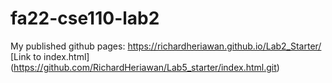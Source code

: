 # fa22-cse110-lab2
My published github pages: https://richardheriawan.github.io/Lab2_Starter/
[Link to index.html] (https://github.com/RichardHeriawan/Lab5_starter/index.html.git)
